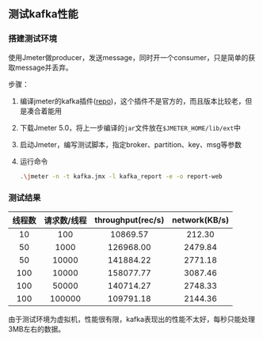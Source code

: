 ## 测试kafka性能

### 搭建测试环境

使用Jmeter做producer，发送message，同时开一个consumer，只是简单的获取message并丢弃。

步骤：

1. 编译jmeter的kafka插件([repo](https://github.com/BrightTag/kafkameter))，这个插件不是官方的，而且版本比较老，但是凑合着能用

2. 下载Jmeter 5.0，将上一步编译的`jar`文件放在`$JMETER_HOME/lib/ext`中

3. 启动Jmeter，编写测试脚本，指定broker、partition、key、msg等参数

4. 运行命令
    ```bash
    .\jmeter -n -t kafka.jmx -l kafka_report -e -o report-web
    ```

### 测试结果

|线程数|请求数/线程|throughput(rec/s)|network(KB/s)|
|:---:|:---:|:---:|:---:|
|10|100|10869.57|212.30|
|50|1000|126968.00|2479.84|
|50|10000|141884.22|2771.18|
|100|10000|158077.77|3087.46|
|100|50000|140714.27|2748.33|
|100|100000|109791.18|2144.36|

由于测试环境为虚拟机，性能很有限，kafka表现出的性能不太好，每秒只能处理3MB左右的数据。